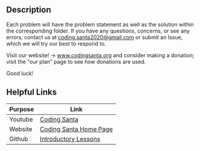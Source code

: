 ## Description
Each problem will have the problem statement as well as the solution within the corresponding folder.
If you have any questions, concerns, or see any errors, contact us at coding.santa2020@gmail.com or
submit an Issue, which we will try our best to respond to.

Visit our website! -> www.codingsanta.org
and consider making a donation; visit the "our plan" page to see how donations are used.
 
Good luck!

## Helpful Links
| Purpose | Link |
| ------ | ------ |
| Youtube | [Coding Santa](https://www.youtube.com/channel/UCnCLpkPDZAj3grrIJODvfEQ) |
| Website | [Coding Santa Home Page](https://www.codingsanta.org) |
| Github | [Introductory Lessons](https://github.com/codingsanta/CodingSanta_Java_Lessons/tree/main/Introductory) |
